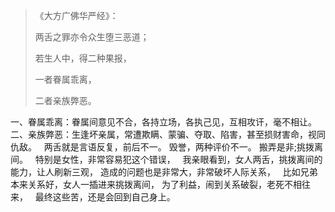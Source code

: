 > 《大方广佛华严经》：
> 
> 两舌之罪亦令众生堕三恶道；
> 
> 若生人中，得二种果报，
> 
> 一者眷属乖离，
> 
> 二者亲族弊恶。

一、眷属乖离：眷属间意见不合，各持立场，各执己见，互相攻讦，毫不相让。
&nbsp;
二、亲族弊恶：生逢坏亲属，常遭欺瞒、蒙骗、夺取、陷害，甚至损财害命，视同仇敌。
&nbsp;
两舌就是言语反复，前后不一。 毁誉，两种评价不一。 搬弄是非;挑拨离间。
&nbsp;
特别是女性，非常容易犯这个错误，
&nbsp;
我亲眼看到，女人两舌，挑拨离间的能力，让人刷新三观，
造成的问题也是非常大，非常破坏人际关系，
&nbsp;
比如兄弟本来关系好，女人一插进来挑拨离间，
为了利益，闹到关系破裂，老死不相往来，
&nbsp;
最终这些苦，还是会回到自己身上。